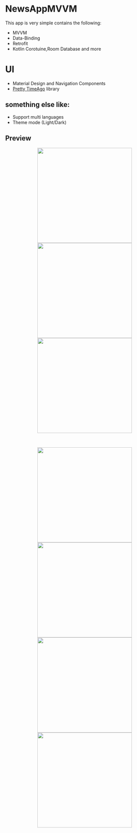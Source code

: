 # NewsAppMVVM

This app is very simple contains the following:

- MVVM
- Data-Binding
- Retrofit
- Kotlin Corotuine,Room Database and more

# UI
- Material Design and Navigation Components
- [Pretty TimeAgo](https://github.com/shamalka/Pretty-TimeAgo-android-library) library 

## something else like:
- Support multi languages
- Theme mode (Light/Dark)

## Preview

<p align="center">
  <img src="https://user-images.githubusercontent.com/84254470/141066921-066fa605-42e2-4557-8450-33a6b7c2e9a7.png" width="300" hieght="400">
  <img src="https://user-images.githubusercontent.com/84254470/141067520-03c73c7f-18b2-4c57-b166-fbcc5c810f75.png" width="300" hieght="400">
   <img src="https://user-images.githubusercontent.com/84254470/141067529-90a26f66-fc62-4660-9eaa-079acc6a790c.png" width="300" hieght="400">

</p>
<br>
<p align="center">
  <img src="https://user-images.githubusercontent.com/84254470/141067535-4ae3a42c-a0ab-4ed6-aee5-5ba6a9ac7a59.png" width="300" hieght="400">
  <img src="https://user-images.githubusercontent.com/84254470/141067537-88532450-e736-4ac9-9af8-3630d8302d75.png" width="300" hieght="400">
  <img src="https://user-images.githubusercontent.com/84254470/141107362-29bef62e-78f5-41d7-9379-2e1977f08be4.png" width="300" hieght="400">
    <img src="https://user-images.githubusercontent.com/84254470/141106773-718522ce-1a8e-4a56-9243-7cc4b1c842dc.png" width="300" hieght="400">

</p>
